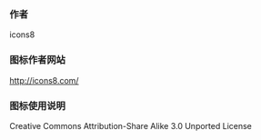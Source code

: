 ### 作者

icons8

### 图标作者网站

http://icons8.com/

### 图标使用说明

Creative Commons Attribution-Share Alike 3.0 Unported License